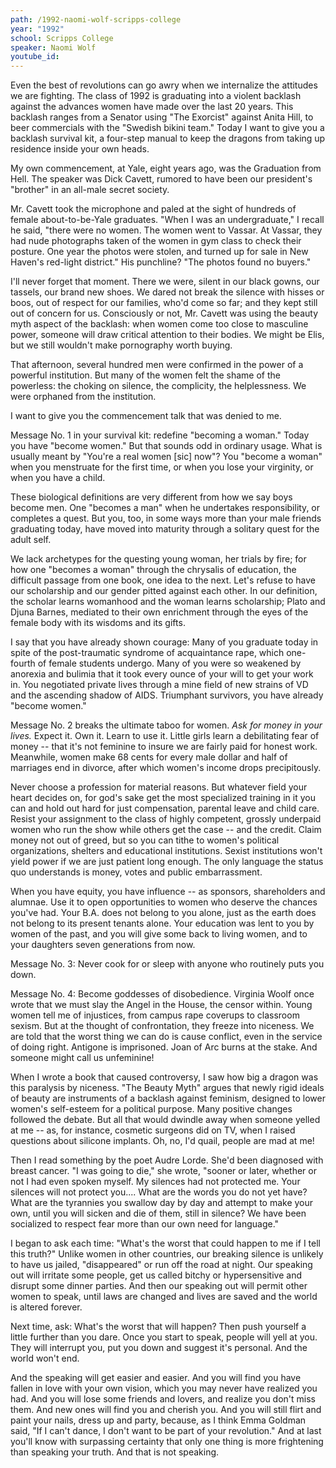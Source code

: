 ```yaml
---
path: /1992-naomi-wolf-scripps-college
year: "1992"
school: Scripps College
speaker: Naomi Wolf
youtube_id: 
---
```


Even the best of revolutions can go awry when we internalize the attitudes we are fighting. The class of 1992 is graduating into a violent backlash against the advances women have made over the last 20 years. This backlash ranges from a Senator using "The Exorcist" against Anita Hill, to beer commercials with the "Swedish bikini team." Today I want to give you a backlash survival kit, a four-step manual to keep the dragons from taking up residence inside your own heads.

My own commencement, at Yale, eight years ago, was the Graduation from Hell. The speaker was Dick Cavett, rumored to have been our president's "brother" in an all-male secret society.

Mr. Cavett took the microphone and paled at the sight of hundreds of female about-to-be-Yale graduates. "When I was an undergraduate," I recall he said, "there were no women. The women went to Vassar. At Vassar, they had nude photographs taken of the women in gym class to check their posture. One year the photos were stolen, and turned up for sale in New Haven's red-light district." His punchline? "The photos found no buyers."

I'll never forget that moment. There we were, silent in our black gowns, our tassels, our brand new shoes. We dared not break the silence with hisses or boos, out of respect for our families, who'd come so far; and they kept still out of concern for us. Consciously or not, Mr. Cavett was using the beauty myth aspect of the backlash: when women come too close to masculine power, someone will draw critical attention to their bodies. We might be Elis, but we still wouldn't make pornography worth buying.

That afternoon, several hundred men were confirmed in the power of a powerful institution. But many of the women felt the shame of the powerless: the choking on silence, the complicity, the helplessness. We were orphaned from the institution.

I want to give you the commencement talk that was denied to me.

Message No. 1 in your survival kit: redefine "becoming a woman." Today you have "become women." But that sounds odd in ordinary usage. What is usually meant by "You're a real women [sic] now"? You "become a woman" when you menstruate for the first time, or when you lose your virginity, or when you have a child.

These biological definitions are very different from how we say boys become men. One "becomes a man" when he undertakes responsibility, or completes a quest. But you, too, in some ways more than your male friends graduating today, have moved into maturity through a solitary quest for the adult self.

We lack archetypes for the questing young woman, her trials by fire; for how one "becomes a woman" through the chrysalis of education, the difficult passage from one book, one idea to the next. Let's refuse to have our scholarship and our gender pitted against each other. In our definition, the scholar learns womanhood and the woman learns scholarship; Plato and Djuna Barnes, mediated to their own enrichment through the eyes of the female body with its wisdoms and its gifts.

I say that you have already shown courage: Many of you graduate today in spite of the post-traumatic syndrome of acquaintance rape, which one-fourth of female students undergo. Many of you were so weakened by anorexia and bulimia that it took every ounce of your will to get your work in. You negotiated private lives through a mine field of new strains of VD and the ascending shadow of AIDS. Triumphant survivors, you have already "become women."

Message No. 2 breaks the ultimate taboo for women. _Ask for money in your lives._ Expect it. Own it. Learn to use it. Little girls learn a debilitating fear of money -- that it's not feminine to insure we are fairly paid for honest work. Meanwhile, women make 68 cents for every male dollar and half of marriages end in divorce, after which women's income drops precipitously.

Never choose a profession for material reasons. But whatever field your heart decides on, for god's sake get the most specialized training in it you can and hold out hard for just compensation, parental leave and child care. Resist your assignment to the class of highly competent, grossly underpaid women who run the show while others get the case -- and the credit. Claim money not out of greed, but so you can tithe to women's political organizations, shelters and educational institutions. Sexist institutions won't yield power if we are just patient long enough. The only language the status quo understands is money, votes and public embarrassment.

When you have equity, you have influence -- as sponsors, shareholders and alumnae. Use it to open opportunities to women who deserve the chances you've had. Your B.A. does not belong to you alone, just as the earth does not belong to its present tenants alone. Your education was lent to you by women of the past, and you will give some back to living women, and to your daughters seven generations from now.

Message No. 3: Never cook for or sleep with anyone who routinely puts you down.

Message No. 4: Become goddesses of disobedience. Virginia Woolf once wrote that we must slay the Angel in the House, the censor within. Young women tell me of injustices, from campus rape coverups to classroom sexism. But at the thought of confrontation, they freeze into niceness. We are told that the worst thing we can do is cause conflict, even in the service of doing right. Antigone is imprisoned. Joan of Arc burns at the stake. And someone might call us unfeminine!

When I wrote a book that caused controversy, I saw how big a dragon was this paralysis by niceness. "The Beauty Myth" argues that newly rigid ideals of beauty are instruments of a backlash against feminism, designed to lower women's self-esteem for a political purpose. Many positive changes followed the debate. But all that would dwindle away when someone yelled at me -- as, for instance, cosmetic surgeons did on TV, when I raised questions about silicone implants. Oh, no, I'd quail, people are mad at me!

Then I read something by the poet Audre Lorde. She'd been diagnosed with breast cancer. "I was going to die," she wrote, "sooner or later, whether or not I had even spoken myself. My silences had not protected me. Your silences will not protect you.... What are the words you do not yet have? What are the tyrannies you swallow day by day and attempt to make your own, until you will sicken and die of them, still in silence? We have been socialized to respect fear more than our own need for language."

I began to ask each time: "What's the worst that could happen to me if I tell this truth?" Unlike women in other countries, our breaking silence is unlikely to have us jailed, "disappeared" or run off the road at night. Our speaking out will irritate some people, get us called bitchy or hypersensitive and disrupt some dinner parties. And then our speaking out will permit other women to speak, until laws are changed and lives are saved and the world is altered forever.

Next time, ask: What's the worst that will happen? Then push yourself a little further than you dare. Once you start to speak, people will yell at you. They will interrupt you, put you down and suggest it's personal. And the world won't end.

And the speaking will get easier and easier. And you will find you have fallen in love with your own vision, which you may never have realized you had. And you will lose some friends and lovers, and realize you don't miss them. And new ones will find you and cherish you. And you will still flirt and paint your nails, dress up and party, because, as I think Emma Goldman said, "If I can't dance, I don't want to be part of your revolution." And at last you'll know with surpassing certainty that only one thing is more frightening than speaking your truth. And that is not speaking.